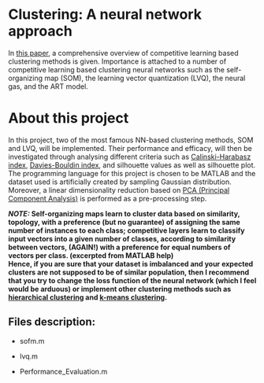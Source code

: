 # Clustering: A neural network approach
In [this paper](https://www.sciencedirect.com/science/article/pii/S089360800900207X), a comprehensive overview of 
competitive learning based clustering methods is given. Importance is attached to a number of competitive learning based clustering 
neural networks such as the self-organizing map (SOM), the learning vector quantization (LVQ), the neural gas, and the ART model.


# About this project
In this project, two of the most famous NN-based clustering methods, SOM and LVQ, will be implemented. Their performance and efficacy,
will then be investigated through analysing different criteria such as
[Calinski-Harabasz index](https://www.oreilly.com/library/view/machine-learning-algorithms/9781785889622/8dba1062-2dbe-43ce-a9b0-9ea49203ea9a.xhtml), 
[Davies-Bouldin index](https://en.wikipedia.org/wiki/Davies%E2%80%93Bouldin_index), and silhouette values as well as silhouette plot. 
The programming language for this project is chosen to be MATLAB and the dataset used is artificially created by sampling 
Gaussian distribution. Moreover, a linear dimensionality reduction based on 
[PCA (Principal Component Analysis)](https://en.wikipedia.org/wiki/Principal_component_analysis) is performed as a pre-processing step. 

***NOTE:* Self-organizing maps learn to cluster data based on similarity, topology, with a preference (but no guarantee) of assigning the same number of instances to each class; competitive layers learn to classify input vectors into a given number of classes, according to similarity between vectors, (AGAIN!) with a preference for equal numbers of vectors per class. (excerpted from MATLAB help)      
Hence, if you are sure that your dataset is imbalanced and your expected clusters are not supposed to be of similar population, then I recommend that you try to change the loss function of the neural network (which I feel would be arduous) or implement other clustering methods such as [hierarchical clustering](https://en.wikipedia.org/wiki/Hierarchical_clustering) and [k-means clustering](https://en.wikipedia.org/wiki/K-means_clustering).**



## Files description:
* sofm.m

* lvq.m

* Performance_Evaluation.m
